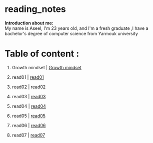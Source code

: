 # reading_notes
**Introduction about me:**  
  My name is Aseel, I'm 23 years old, and I'm a fresh graduate ,I have a bachelor's degree  of computer science from Yarmouk university

  # Table of content :

  1.  Growth mindset | [Growth mindset](https://aseelalasaad.github.io/reading_notes/Growth%20mindset)

  2.  read01 | [read01](https://aseelalasaad.github.io/reading_notes/read01)

  3. read02 | [read02](https://aseelalasaad.github.io/reading_notes/read02)
  4. read03 | [read03](https://aseelalasaad.github.io/reading_notes/read03)
  5. read04 | [read04](https://aseelalasaad.github.io/reading_notes/read04)
  6. read05 | [read05](https://aseelalasaad.github.io/reading_notes/read05)
  7. read06 | [read06](https://aseelalasaad.github.io/reading_notes/read06)
  8. read07 | [read07](https://aseelalasaad.github.io/reading_notes/read07)

 



